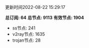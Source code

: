 更新时间2022-08-22 15:29:17

**总订阅: 64**
**总节点: 9113**
**有效节点: 1904**
- ss节点: 241
- v2ray节点: 1635
- trojan节点: 28
